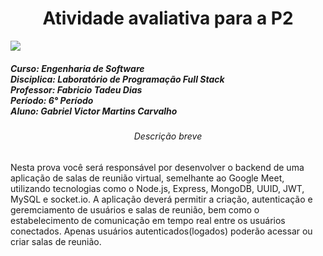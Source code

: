 <h1 align="center"> Atividade avaliativa para a P2</h1>
<img src="https://universidadedevassouras.edu.br/wp-content/uploads/2021/12/logo_horizontal_univasso.svg">

<h5>Curso: Engenharia de Software<br>
Disciplica: Laboratório de Programação Full Stack<br>
Professor: Fabricio Tadeu Dias<br>
Período: 6° Período<br>
Aluno: Gabriel Victor Martins Carvalho</h5>

<h6 align="center">Descrição breve</h6>
<p>Nesta prova você será responsável por desenvolver o backend de uma aplicação de salas de reunião virtual, semelhante ao Google Meet, utilizando tecnologias como o Node.js, Express, MongoDB, UUID, JWT, MySQL e socket.io. A aplicação deverá permitir a criação, autenticação e geremciamento de usuários e salas de reunião, bem como o estabelecimento de comunicação em tempo real entre os usuários conectados. Apenas usuários autenticados(logados) poderão acessar ou criar salas de reunião.
</p>

##

